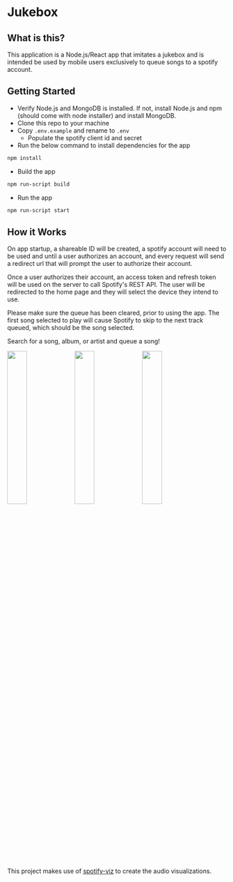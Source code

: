 # Jukebox

## What is this?
This application is a Node.js/React app that imitates a jukebox and is intended be used by mobile users exclusively to queue songs to a spotify account.

## Getting Started
- Verify Node.js and MongoDB is installed.  If not, install Node.js and npm (should come with node installer) and install MongoDB.
- Clone this repo to your machine
- Copy `.env.example` and rename to `.env`
    - Populate the spotify client id and secret
- Run the below command to install dependencies for the app
```bash
npm install
```
- Build the app
```bash
npm run-script build
```
- Run the app
```bash
npm run-script start
```

## How it Works
On app startup, a shareable ID will be created, a spotify account will need to be used and until a user authorizes an account, and every request will send a redirect url that will prompt the user to authorize their account.

Once a user authorizes their account, an access token and refresh token will be used on the server to call Spotify's REST API. The user will be redirected to the home page and they will select the device they intend to use.

Please make sure the queue has been cleared, prior to using the app. The first song selected to play will cause Spotify to skip to the next track queued, which should be the song selected.

Search for a song, album, or artist and queue a song!

<img src="https://user-images.githubusercontent.com/16214116/140803971-7bd0200e-1358-427f-80c1-783412ec416a.png" width="30%"></img> <img src="https://user-images.githubusercontent.com/16214116/140803950-d18079c6-774e-4bc4-a774-9a0f69a444e4.png" width="30%"></img> <img src="https://user-images.githubusercontent.com/16214116/140803954-ad0fcd94-dd1b-4566-9988-9a54bad96d7a.png" width="30%"></img> 


This project makes use of [spotify-viz](https://github.com/zachwinter/spotify-viz) to create the audio visualizations.
